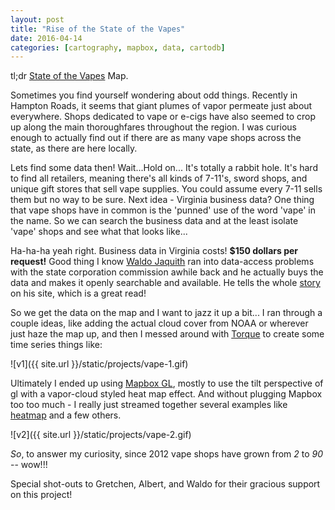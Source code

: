 ```yaml
---
layout: post
title: "Rise of the State of the Vapes"
date: 2016-04-14
categories: [cartography, mapbox, data, cartodb]
---
```


tl;dr [State of the Vapes](http://jonahadkins.github.io/vapes.html) Map.    

Sometimes you find yourself wondering about odd things. Recently in Hampton Roads, it seems that giant plumes of vapor permeate just about everywhere. Shops dedicated to vape or e-cigs have also seemed to crop up along the main thoroughfares throughout the region. I was curious enough to actually find out if there are as many vape shops across the state, as there are here locally.  

Lets find some data then! Wait...Hold on... It's totally a rabbit hole. It's hard to find all retailers, meaning there's all kinds of 7-11's, sword shops, and unique gift stores that sell vape supplies. You could assume every 7-11 sells them but no way to be sure. Next idea - Virginia business data? One thing that vape shops have in common is the 'punned' use of the word 'vape' in the name. So we can search the business data and at the least isolate 'vape' shops and see what that looks like...  

Ha-ha-ha yeah right. Business data in Virginia costs! **$150 dollars per request!** Good thing I know [Waldo Jaquith](https://twitter.Com/waldojaquith) ran into data-access problems with the state corporation commission awhile back and he actually buys the data and makes it openly searchable and available. He tells the whole [story](https://waldo.Jaquith.Org/blog/2014/06/virginia-corporate-data/) on his site, which is a great read!  

So we get the data on the map and I want to jazz it up a bit... I ran through a couple ideas, like adding the actual cloud cover from NOAA or wherever just haze the map up, and then I messed around with [Torque](https://cartodb.Com/torque/) to create some time series things like:  

![v1]({{ site.url }}/static/projects/vape-1.gif)  

Ultimately I ended up using [Mapbox GL](https://www.Mapbox.Com/developers/), mostly to use the tilt perspective of gl with a vapor-cloud styled heat map effect. And without plugging Mapbox too too much - I really just streamed together several examples like [heatmap](https://www.Mapbox.Com/mapbox-gl-js/example/heatmap/) and a few others.

![v2]({{ site.url }}/static/projects/vape-2.gif)  

*So*, to answer my curiosity, since 2012 vape shops have grown from *2* to *90* -- wow!!!  

Special shot-outs to Gretchen, Albert, and Waldo for their gracious support on this project!
